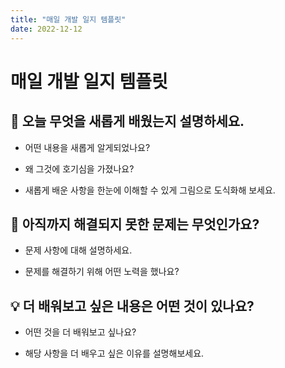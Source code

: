 ```yaml
---
title: "매일 개발 일지 템플릿"
date: 2022-12-12
---
```


# 매일 개발 일지 템플릿

## 🚀 오늘 무엇을 새롭게 배웠는지 설명하세요.
- 어떤 내용을 새롭게 알게되었나요?

- 왜 그것에 호기심을 가졌나요?

- 새롭게 배운 사항을 한눈에 이해할 수 있게 그림으로 도식화해 보세요.

## 🤔 아직까지 해결되지 못한 문제는 무엇인가요?
- 문제 사항에 대해 설명하세요.

- 문제를 해결하기 위해 어떤 노력을 했나요?

## 💡 더 배워보고 싶은 내용은 어떤 것이 있나요?
- 어떤 것을 더 배워보고 싶나요?

- 해당 사항을 더 배우고 싶은 이유를 설명해보세요.
